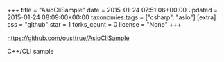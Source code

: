 +++
title = "AsioCliSample"
date = 2015-01-24 07:51:06+00:00
updated = 2015-01-24 08:09:00+00:00
taxonomies.tags = ["csharp", "asio"]
[extra]
css = "github"
star = 1
forks_count = 0
license = "None"
+++

<https://github.com/ousttrue/AsioCliSample>

C++/CLI sample
